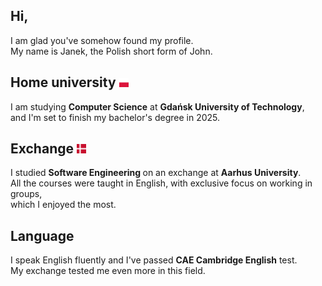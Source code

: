 ## Hi,
I am glad you've somehow found my profile.
<br>My name is Janek, the Polish short form of John.

## Home university <img src="https://github.com/lipis/flag-icons/blob/main/flags/1x1/pl.svg" width="15" height="15"/>
I am studying <b>Computer Science</b> at <b>Gdańsk University of Technology</b>,
<br>and I'm set to finish my bachelor's degree in 2025.

## Exchange <img src="https://github.com/lipis/flag-icons/blob/main/flags/1x1/dk.svg" width="15" height="15"/>
I studied <b>Software Engineering </b>on an exchange at <b>Aarhus University</b>.
<br>All the courses were taught in English, with exclusive focus on working in groups,
<br>which I enjoyed the most.

## Language
I speak English fluently and I've passed <b>CAE Cambridge English</b> test.
<br> My exchange tested me even more in this field.
